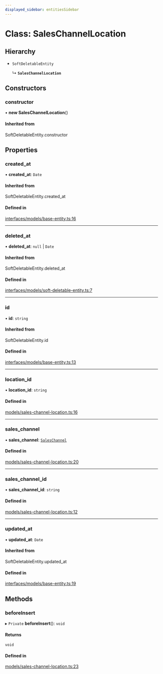 ```yaml
---
displayed_sidebar: entitiesSidebar
---
```


# Class: SalesChannelLocation

## Hierarchy

- `SoftDeletableEntity`

  ↳ **`SalesChannelLocation`**

## Constructors

### constructor

• **new SalesChannelLocation**()

#### Inherited from

SoftDeletableEntity.constructor

## Properties

### created\_at

• **created\_at**: `Date`

#### Inherited from

SoftDeletableEntity.created\_at

#### Defined in

[interfaces/models/base-entity.ts:16](https://github.com/medusajs/medusa/blob/418ff2a33/packages/medusa/src/interfaces/models/base-entity.ts#L16)

___

### deleted\_at

• **deleted\_at**: ``null`` \| `Date`

#### Inherited from

SoftDeletableEntity.deleted\_at

#### Defined in

[interfaces/models/soft-deletable-entity.ts:7](https://github.com/medusajs/medusa/blob/418ff2a33/packages/medusa/src/interfaces/models/soft-deletable-entity.ts#L7)

___

### id

• **id**: `string`

#### Inherited from

SoftDeletableEntity.id

#### Defined in

[interfaces/models/base-entity.ts:13](https://github.com/medusajs/medusa/blob/418ff2a33/packages/medusa/src/interfaces/models/base-entity.ts#L13)

___

### location\_id

• **location\_id**: `string`

#### Defined in

[models/sales-channel-location.ts:16](https://github.com/medusajs/medusa/blob/418ff2a33/packages/medusa/src/models/sales-channel-location.ts#L16)

___

### sales\_channel

• **sales\_channel**: [`SalesChannel`](SalesChannel.md)

#### Defined in

[models/sales-channel-location.ts:20](https://github.com/medusajs/medusa/blob/418ff2a33/packages/medusa/src/models/sales-channel-location.ts#L20)

___

### sales\_channel\_id

• **sales\_channel\_id**: `string`

#### Defined in

[models/sales-channel-location.ts:12](https://github.com/medusajs/medusa/blob/418ff2a33/packages/medusa/src/models/sales-channel-location.ts#L12)

___

### updated\_at

• **updated\_at**: `Date`

#### Inherited from

SoftDeletableEntity.updated\_at

#### Defined in

[interfaces/models/base-entity.ts:19](https://github.com/medusajs/medusa/blob/418ff2a33/packages/medusa/src/interfaces/models/base-entity.ts#L19)

## Methods

### beforeInsert

▸ `Private` **beforeInsert**(): `void`

#### Returns

`void`

#### Defined in

[models/sales-channel-location.ts:23](https://github.com/medusajs/medusa/blob/418ff2a33/packages/medusa/src/models/sales-channel-location.ts#L23)
